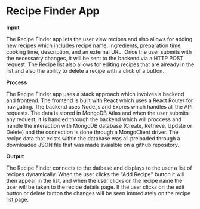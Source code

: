 # Recipe Finder App

**Input**

The Recipe Finder app lets the user view recipes and also allows for adding new recipes which includes recipe name, ingredients, preparation time, cooking time, description, and an external URL. Once the user submits with the necessarry changes, it will be sent to the backend via a HTTP POST request. The Recipe list also allows for editing recipes that are already in the list and also the ability to delete a recipe with a click of a button. 

**Process**

The Recipe Finder app uses a stack approach which involves a backend and frontend. The frontend is built with React which uses a React Router for navigating. The backend uses Node.js and Expres which handles all the API requests. The data is stored in MongoDB Atlas and when the user submits any request, it is handled through the backend which will proccess and handle the interaction with MongoDB database (Create, Retrieve, Update or Delete) and the connection is done through a MongoClient driver.
The recipe data that exists within the database was all preloaded through a downloaded JSON file that was made avaialble on a github repository. 

**Output**

The Recipe Finder connects to the datbase and displays to the user a list of recipes dynamically. When the user clicks the "Add Recipe" button it will then appear in the list, and when the user clicks on the recipe name the user will be taken to the recipe details page. If the user clicks on the edit button or delete button the changes will be seen immediately on the recipe list page. 
